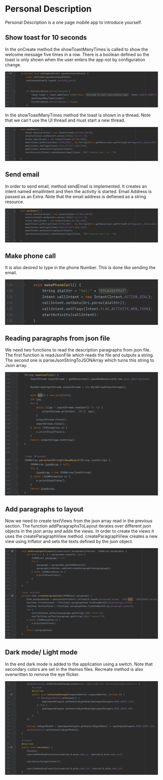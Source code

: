 # Personal Description
Personal Description is a one page mobile app to introduce yourself.

## Show toast for 10 seconds
In the onCreate method the showToastManyTimes is called to show the welcome message five times in a row. There is a boolean defined so the toast is only shown when the user enters the app not by configuration change.

![alt text](https://github.com/rpirayadi/Personal_Description/blob/master/readme%20images/toast.PNG)

In the showToastManyTimes method the toast is shown in a thread. Note that we can't use the UI thread and must start a new thread.


![alt text](https://github.com/rpirayadi/Personal_Description/blob/master/readme%20images/email.PNG)


## Send email
In order to send email, method sendEmail is implemented. It creates an intent named emailIntent and then the activity is started. Email Address is passed as an Extra. Note that the email address is defiened as a string resource.

![alt text](https://github.com/rpirayadi/Personal_Description/blob/master/readme%20images/email.PNG)

## Make phone call
It is also desired to type in the phone Number. This is done like sending the email.

![alt text](https://github.com/rpirayadi/Personal_Description/blob/master/readme%20images/phone.PNG)

## Reading paragraphs from json file

We need two functions to read the description paragraphs from json file. The first function is readJsonFile which reads the file and outputs a string. The second one is parseJsonStringToJSONArray which turns this string to Json array.

![alt text](https://github.com/rpirayadi/Personal_Description/blob/master/readme%20images/read.PNG)


## Add paragraphs to layout

Now we need to create textViews from the json array read in the previous section. The function addParagraphsToLayout iterates over different json objects in the json array and adds the views. In order to create the views it uses the createParagraphView method. createParagraphView creates a new view using Inflator and sets the texts defined by the json object.

![alt text](https://github.com/rpirayadi/Personal_Description/blob/master/readme%20images/paragraph.PNG)


## Dark mode/ Light mode

In the end dark mode is added to the application using a switch. Note that secondary colors are set in the themes files. Recreate method is also overwritten to remove the eye flicker.

![alt text](https://github.com/rpirayadi/Personal_Description/blob/master/readme%20images/day_night.PNG)

